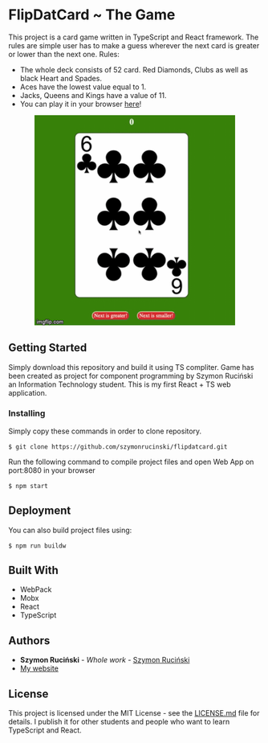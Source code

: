 # FlipDatCard ~ The Game

This project is a card game written in TypeScript and React framework. The rules are simple user has to make a guess wherever the next card is greater or lower than the next one. 
Rules:
* The whole deck consists of 52 card. Red Diamonds, Clubs as well as black Heart and Spades. 
* Aces have the lowest value equal to 1. 
* Jacks, Queens and Kings have a value of 11.
* You can play it in your browser [here](https://szymonrucinski.github.io/FlipDatCard/)!

<p>
<p align="center">
<img src="readme_assets/flipdatcard.gif" width="400"/>
</p>
</p>

## Getting Started

Simply download this repository and build it using TS compliter.
Game has been created as project for component programming by Szymon Ruciński an Information Technology student.
This is my first React + TS web application.


### Installing

Simply copy these commands in order to clone repository.

```
$ git clone https://github.com/szymonrucinski/flipdatcard.git
```
Run the following command to compile project files and open Web App on port:8080 in your browser
```
$ npm start
```


## Deployment

You can also build project files using:

```
$ npm run buildw
```

## Built With

* WebPack
* Mobx
* React
* TypeScript

## Authors

* **Szymon Ruciński** - *Whole work* - [Szymon Ruciński](https://github.com/szymonrucinski)
* [My website](https://szymonrucinski.pl)


## License

This project is licensed under the MIT License - see the [LICENSE.md](LICENSE.md) file for details.
I publish it for other students and people who want to learn TypeScript and React.


